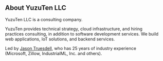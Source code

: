## About YuzuTen LLC

YuzuTen LLC is a consulting company.

YuzuTen provides technical strategy, cloud infrastructure, and hiring practices consulting, in addition to software development services.
We build web applications, IoT solutions, and backend services.

Led by [Jason Truesdell](https://github.com/JasonTrue), who has 25 years of industry experience (Microsoft, Zillow, IndustrialML, Inc. and others).
